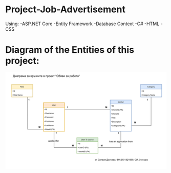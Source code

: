 # Project-Job-Advertisement
Using:
-ASP.NET Core 
-Entity Framework 
-Database Context
-C#
-HTML
-CSS
# Diagram of the Entities of this project:
![Enitity diagram](https://github.com/MissLuckyBubble/Project-Job-Advertisement/blob/master/Diagram.png)
